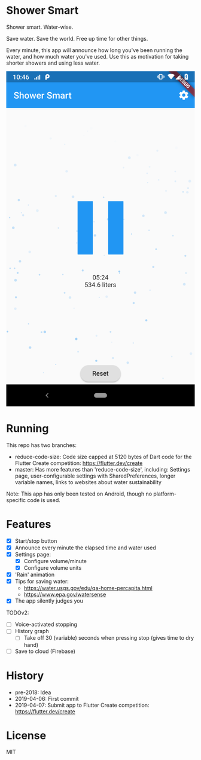 # Shower Smart

Shower smart. Water-wise.

Save water. Save the world. Free up time for other things.

Every minute, this app will announce how long you've been running the water, and how much water you've used.
Use this as motivation for taking shorter showers and using less water. 

![Shower Smart Screenshot](screenshot-home-page.png)

# Running
This repo has two branches:
- reduce-code-size: Code size capped at 5120 bytes of Dart code for the Flutter Create competition: https://flutter.dev/create
- master: Has more features than 'reduce-code-size', including: Settings page, user-configurable settings with SharedPreferences, longer variable names, links to websites about water sustainability

Note: This app has only been tested on Android, though no platform-specific code is used.

# Features
- [x] Start/stop button
- [x] Announce every minute the elapsed time and water used
- [x] Settings page:
  - [x] Configure volume/minute
  - [x] Configure volume units
- [x] 'Rain' animation
- [x] Tips for saving water:
  - https://water.usgs.gov/edu/qa-home-percapita.html
  - https://www.epa.gov/watersense
- [x] The app silently judges you

TODOv2:
- [ ] Voice-activated stopping
- [ ] History graph
  - [ ] Take off 30 (variable) seconds when pressing stop (gives time to dry hand)
- [ ] Save to cloud (Firebase)

# History
- pre-2018: Idea
- 2019-04-06: First commit
- 2019-04-07: Submit app to Flutter Create competition: https://flutter.dev/create

# License
MIT

